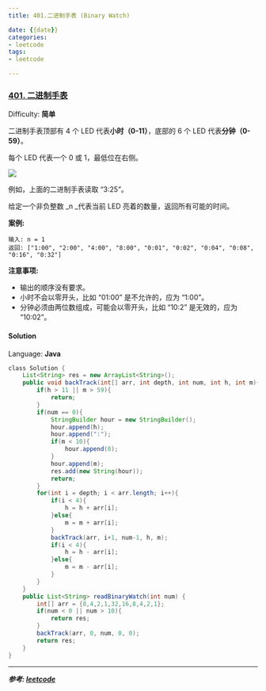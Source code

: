 ```yaml
---
title: 401.二进制手表 (Binary Watch)

date: {{date}}
categories:
- leetcode
tags:
- leetcode

---
```

### [401\. 二进制手表](https://leetcode-cn.com/problems/binary-watch/)

Difficulty: **简单**


二进制手表顶部有 4 个 LED 代表**小时（0-11）**，底部的 6 个 LED 代表**分钟（0-59）**。

每个 LED 代表一个 0 或 1，最低位在右侧。

![](https://upload.wikimedia.org/wikipedia/commons/8/8b/Binary_clock_samui_moon.jpg)

例如，上面的二进制手表读取 “3:25”。

给定一个非负整数 _n _代表当前 LED 亮着的数量，返回所有可能的时间。

**案例:**

```
输入: n = 1
返回: ["1:00", "2:00", "4:00", "8:00", "0:01", "0:02", "0:04", "0:08", "0:16", "0:32"]
```

**注意事项:**

*   输出的顺序没有要求。
*   小时不会以零开头，比如 “01:00” 是不允许的，应为 “1:00”。
*   分钟必须由两位数组成，可能会以零开头，比如 “10:2” 是无效的，应为 “10:02”。


#### Solution

Language: **Java**

```java
​class Solution {
    List<String> res = new ArrayList<String>();
    public void backTrack(int[] arr, int depth, int num, int h, int m){
        if(h > 11 || m > 59){
            return;
        }
        if(num == 0){
            StringBuilder hour = new StringBuilder();
            hour.append(h);
            hour.append(":");
            if(m < 10){
                hour.append(0);
            }
            hour.append(m);
            res.add(new String(hour));
            return;
        }
        for(int i = depth; i < arr.length; i++){
            if(i < 4){
                h = h + arr[i];
            }else{
                m = m + arr[i];
            }
            backTrack(arr, i+1, num-1, h, m);
            if(i < 4){
                h = h - arr[i];
            }else{
                m = m - arr[i];
            }
        }
    }
    public List<String> readBinaryWatch(int num) {
        int[] arr = {8,4,2,1,32,16,8,4,2,1};
        if(num < 0 || num > 10){
            return res;
        }
        backTrack(arr, 0, num, 0, 0);
        return res;
    }
}
```

---
***参考:
[leetcode](https://leetcode-cn.com/problems/binary-watch/submissions/)***

